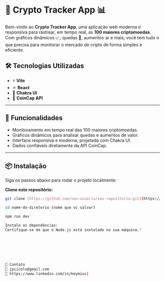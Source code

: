 # 🚀 Crypto Tracker App 📊  

Bem-vindo ao **Crypto Tracker App**, uma aplicação web moderna e responsiva para rastrear, em tempo real, as **100 maiores criptomoedas**. Com gráficos dinâmicos 📈, quedas 🚨, aumentos 📊 e mais, você tem tudo o que precisa para monitorar o mercado de cripto de forma simples e eficiente.  

## 🛠️ Tecnologias Utilizadas  
- ⚡ **Vite**  
- ⚛️ **React**  
- 🎨 **Chakra UI**  
- 🔗 **CoinCap API**  

---

## 🚀 Funcionalidades  
- Monitoramento em tempo real das 100 maiores criptomoedas.  
- Gráficos dinâmicos para analisar quedas e aumentos de valor.  
- Interface responsiva e moderna, projetada com Chakra UI.  
- Dados confiáveis diretamente da API CoinCap.  

---

## 📦 Instalação  

Siga os passos abaixo para rodar o projeto localmente:

 **Clone este repositório:**  
   ```bash
   git clone [https://github.com/seu-usuario/seu-repositorio.git](https://github.com/Keymiuz/Crypto)

cd nome-do-diretorio (nome que vc salvar) 

npm run dev

Instale as dependências:
Certifique-se de que o Node.js está instalado na sua máquina.*







🌟 Contato
📧 jpcicolo@gmail.com
🔗 https://www.linkedin.com/in/keymius)

